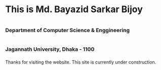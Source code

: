 # This is Md. Bayazid Sarkar Bijoy
# <h3>Department of Computer Science & Enggineering<h3>
# <h3>Jagannath University, Dhaka - 1100<h3>
<footer>Thanks for visiting the website. This site is currently under construction.</footer>

